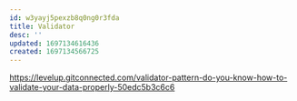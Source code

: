 ```yaml
---
id: w3yayj5pexzb8q0ng0r3fda
title: Validator
desc: ''
updated: 1697134616436
created: 1697134566725
---
```

https://levelup.gitconnected.com/validator-pattern-do-you-know-how-to-validate-your-data-properly-50edc5b3c6c6